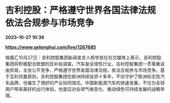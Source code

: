 # 吉利控股：严格遵守世界各国法律法规 依法合规参与市场竞争

**2023-10-27 10:39**

**https://www.gelonghui.com/live/1267685**

格隆汇10月27日｜吉利控股集团新闻发言人杨学良在社交媒体上表示，吉利控股集团将积极配合欧盟的反补贴调查。汽车是全球性行业，吉利控股集团一贯尊重自由贸易，主张公平竞争，严格遵守世界各国法律法规，依法合规参与市场竞争。基于互利共赢原则，吉利控股集团在欧洲持续投资十多年，不仅守护了欧洲标志性汽车品牌，也催生了很好的产业协同效应。中国新能源汽车的快速发展，不仅为全球用户带来美好的出行体验，也是应对全球气候变化、推动绿色可持续发展的战略举措。